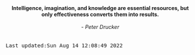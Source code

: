 
<div align="center"><b><span>Intelligence, imagination, and knowledge are essential resources, but only effectiveness converts them into results.</span></b><br><br><i> - Peter Drucker</i></div>
<br><br><kbd>Last updated:Sun Aug 14 12:08:49 2022</kbd>